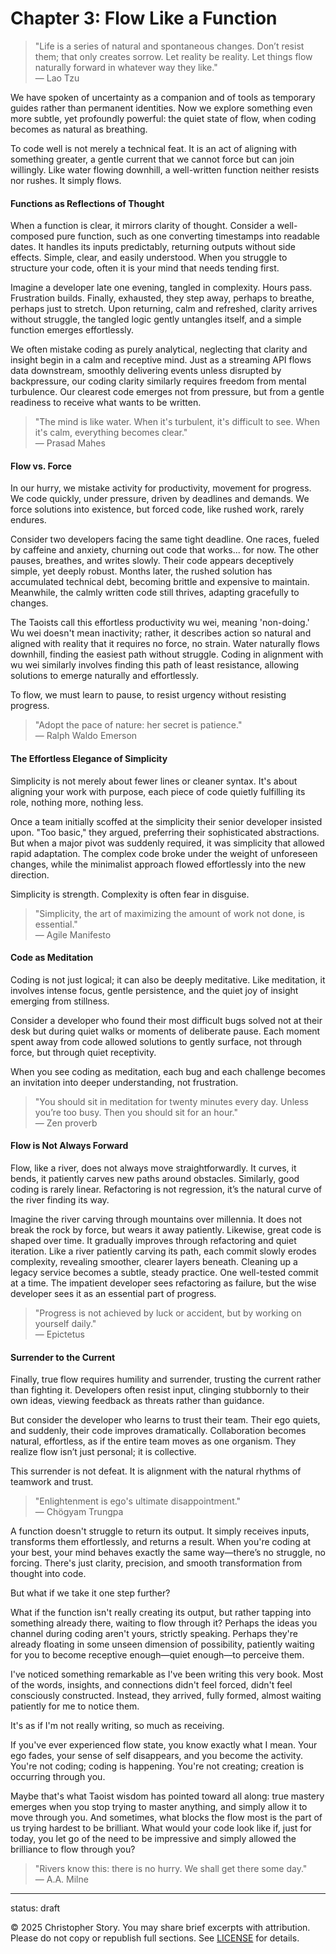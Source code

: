 # Chapter 3: Flow Like a Function

> "Life is a series of natural and spontaneous changes. Don’t resist them; that only creates sorrow. Let reality be reality. Let things flow naturally forward in whatever way they like."\
> — Lao Tzu

We have spoken of uncertainty as a companion and of tools as temporary guides rather than permanent identities. Now we explore something even more subtle, yet profoundly powerful: the quiet state of flow, when coding becomes as natural as breathing.

To code well is not merely a technical feat. It is an act of aligning with something greater, a gentle current that we cannot force but can join willingly. Like water flowing downhill, a well-written function neither resists nor rushes. It simply flows.

#### Functions as Reflections of Thought

When a function is clear, it mirrors clarity of thought. Consider a well-composed pure function, such as one converting timestamps into readable dates. It handles its inputs predictably, returning outputs without side effects. Simple, clear, and easily understood. When you struggle to structure your code, often it is your mind that needs tending first.

Imagine a developer late one evening, tangled in complexity. Hours pass. Frustration builds. Finally, exhausted, they step away, perhaps to breathe, perhaps just to stretch. Upon returning, calm and refreshed, clarity arrives without struggle, the tangled logic gently untangles itself, and a simple function emerges effortlessly.

We often mistake coding as purely analytical, neglecting that clarity and insight begin in a calm and receptive mind. Just as a streaming API flows data downstream, smoothly delivering events unless disrupted by backpressure, our coding clarity similarly requires freedom from mental turbulence. Our clearest code emerges not from pressure, but from a gentle readiness to receive what wants to be written.

> "The mind is like water. When it's turbulent, it's difficult to see. When it's calm, everything becomes clear."\
> — Prasad Mahes

#### Flow vs. Force

In our hurry, we mistake activity for productivity, movement for progress. We code quickly, under pressure, driven by deadlines and demands. We force solutions into existence, but forced code, like rushed work, rarely endures.

Consider two developers facing the same tight deadline. One races, fueled by caffeine and anxiety, churning out code that works... for now. The other pauses, breathes, and writes slowly. Their code appears deceptively simple, yet deeply robust. Months later, the rushed solution has accumulated technical debt, becoming brittle and expensive to maintain. Meanwhile, the calmly written code still thrives, adapting gracefully to changes.

The Taoists call this effortless productivity wu wei, meaning 'non-doing.' Wu wei doesn't mean inactivity; rather, it describes action so natural and aligned with reality that it requires no force, no strain. Water naturally flows downhill, finding the easiest path without struggle. Coding in alignment with wu wei similarly involves finding this path of least resistance, allowing solutions to emerge naturally and effortlessly.

To flow, we must learn to pause, to resist urgency without resisting progress.

> "Adopt the pace of nature: her secret is patience."\
> — Ralph Waldo Emerson

#### The Effortless Elegance of Simplicity

Simplicity is not merely about fewer lines or cleaner syntax. It's about aligning your work with purpose, each piece of code quietly fulfilling its role, nothing more, nothing less.

Once a team initially scoffed at the simplicity their senior developer insisted upon. "Too basic," they argued, preferring their sophisticated abstractions. But when a major pivot was suddenly required, it was simplicity that allowed rapid adaptation. The complex code broke under the weight of unforeseen changes, while the minimalist approach flowed effortlessly into the new direction.

Simplicity is strength. Complexity is often fear in disguise.

> "Simplicity, the art of maximizing the amount of work not done, is essential."\
> — Agile Manifesto

#### Code as Meditation

Coding is not just logical; it can also be deeply meditative. Like meditation, it involves intense focus, gentle persistence, and the quiet joy of insight emerging from stillness.

Consider a developer who found their most difficult bugs solved not at their desk but during quiet walks or moments of deliberate pause. Each moment spent away from code allowed solutions to gently surface, not through force, but through quiet receptivity.

When you see coding as meditation, each bug and each challenge becomes an invitation into deeper understanding, not frustration.

> "You should sit in meditation for twenty minutes every day. Unless you’re too busy. Then you should sit for an hour."\
> — Zen proverb

#### Flow is Not Always Forward

Flow, like a river, does not always move straightforwardly. It curves, it bends, it patiently carves new paths around obstacles. Similarly, good coding is rarely linear. Refactoring is not regression, it’s the natural curve of the river finding its way.

Imagine the river carving through mountains over millennia. It does not break the rock by force, but wears it away patiently. Likewise, great code is shaped over time. It gradually improves through refactoring and quiet iteration. Like a river patiently carving its path, each commit slowly erodes complexity, revealing smoother, clearer layers beneath. Cleaning up a legacy service becomes a subtle, steady practice. One well-tested commit at a time. The impatient developer sees refactoring as failure, but the wise developer sees it as an essential part of progress.

> "Progress is not achieved by luck or accident, but by working on yourself daily."\
> — Epictetus

#### Surrender to the Current

Finally, true flow requires humility and surrender, trusting the current rather than fighting it. Developers often resist input, clinging stubbornly to their own ideas, viewing feedback as threats rather than guidance.

But consider the developer who learns to trust their team. Their ego quiets, and suddenly, their code improves dramatically. Collaboration becomes natural, effortless, as if the entire team moves as one organism. They realize flow isn’t just personal; it is collective.

This surrender is not defeat. It is alignment with the natural rhythms of teamwork and trust.

> "Enlightenment is ego's ultimate disappointment."\
> — Chögyam Trungpa

A function doesn't struggle to return its output. It simply receives inputs, transforms them effortlessly, and returns a result. When you're coding at your best, your mind behaves exactly the same way—there’s no struggle, no forcing. There's just clarity, precision, and smooth transformation from thought into code.

But what if we take it one step further?

What if the function isn't really creating its output, but rather tapping into something already there, waiting to flow through it? Perhaps the ideas you channel during coding aren't yours, strictly speaking. Perhaps they're already floating in some unseen dimension of possibility, patiently waiting for you to become receptive enough—quiet enough—to perceive them.

I've noticed something remarkable as I've been writing this very book. Most of the words, insights, and connections didn't feel forced, didn't feel consciously constructed. Instead, they arrived, fully formed, almost waiting patiently for me to notice them.

It's as if I'm not really writing, so much as receiving.

If you've ever experienced flow state, you know exactly what I mean. Your ego fades, your sense of self disappears, and you become the activity. You're not coding; coding is happening. You're not creating; creation is occurring through you.

Maybe that's what Taoist wisdom has pointed toward all along: true mastery emerges when you stop trying to master anything, and simply allow it to move through you. And sometimes, what blocks the flow most is the part of us trying hardest to be brilliant. What would your code look like if, just for today, you let go of the need to be impressive and simply allowed the brilliance to flow through you?

> "Rivers know this: there is no hurry. We shall get there some day."\
> — A.A. Milne

---

status: draft

© 2025 Christopher Story.
You may share brief excerpts with attribution.  
Please do not copy or republish full sections. See [LICENSE](./LICENSE.md) for details.
